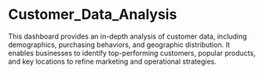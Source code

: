 # Customer_Data_Analysis
This dashboard provides an in-depth analysis of customer data, including demographics, purchasing behaviors, and geographic distribution. It enables businesses to identify top-performing customers, popular products, and key locations to refine marketing and operational strategies.
